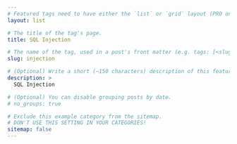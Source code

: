 ```yaml
---
# Featured tags need to have either the `list` or `grid` layout (PRO only).
layout: list

# The title of the tag's page.
title: SQL Injection

# The name of the tag, used in a post's front matter (e.g. tags: [<slug>]).
slug: injection

# (Optional) Write a short (~150 characters) description of this featured tag.
description: >
  SQL Injection

# (Optional) You can disable grouping posts by date.
# no_groups: true

# Exclude this example category from the sitemap.
# DON'T USE THIS SETTING IN YOUR CATEGORIES!
sitemap: false
---
```

